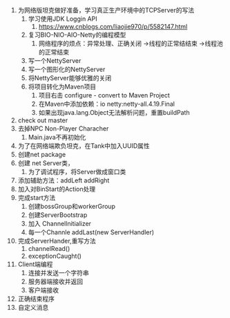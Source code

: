 1. 为网络版坦克做好准备，学习真正生产环境中的TCPServer的写法
   1. 学习使用JDK Loggin API
      1. https://www.cnblogs.com/liaojie970/p/5582147.html
   2. 复习BIO-NIO-AIO-Netty的编程模型
      1. 网络程序的烦点：异常处理、正确关闭 ->线程的正常结结束 ->线程池的正常结束
   3. 写一个NettyServer
   4. 写一个图形化的NettyServer
   5. 将NettyServer能够优雅的关闭
   6. 将项目转化为Maven项目
      1. 项目右击 configure - convert to Maven Project
      2. 在Maven中添加依赖：io netty:netty-all.4.19.Final
      3. 如果出现java.lang.Object无法解析问题，重置buildPath
2. check out master
3. 去掉NPC Non-Player Characher
   1. Main.java不再初始化
4. 为了在网络端欺负坦克，在Tank中加入UUID属性
5. 创建net package
6. 创建 net Server类，
   1. 为了调试程序，将Server做成窗口类
7. 添加辅助方法：addLeft addRight
8. 加入对BinStart的Action处理
9. 完成start方法
   1. 创建bossGroup和workerGroup
   2. 创建ServerBootstrap
   3. 加入 Channellnitializer 
   4. 每一个Channle addLast(new ServerHandler)
10. 完成ServerHander,重写方法
    1. channelRead()
    2. exceptionCaught()
11. Client端编程
    1. 连接并发送一个字符串
    2. 服务器端接收并返回
    3. 客户端接收
12. 正确结束程序
13. 自定义消息
